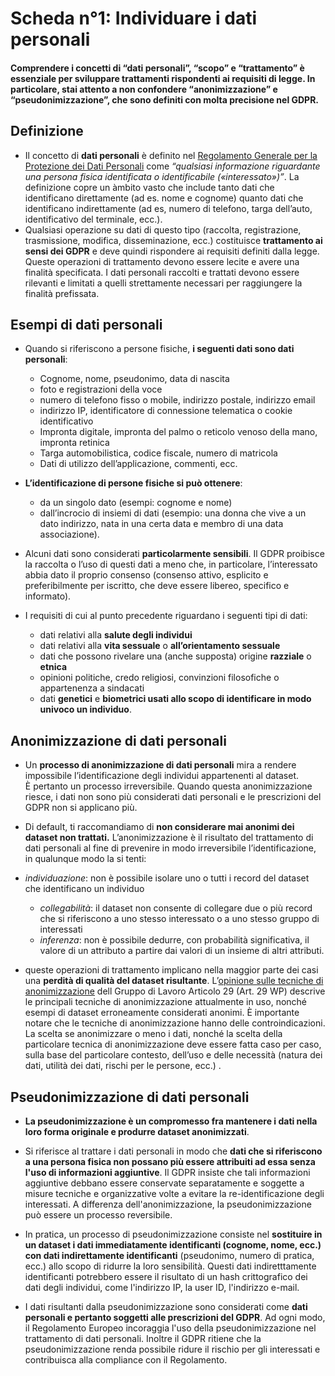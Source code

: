 # Scheda n°1: Individuare i dati personali

#### Comprendere i concetti di “dati personali”, “scopo” e “trattamento” è essenziale per sviluppare trattamenti rispondenti ai requisiti di legge. In particolare, stai attento a non confondere “anonimizzazione” e “pseudonimizzazione”, che sono definiti con molta precisione nel GDPR.

## Definizione
* Il concetto di **dati personali** è definito nel [Regolamento Generale per la Protezione dei Dati Personali](https://eur-lex.europa.eu/legal-content/IT/TXT/HTML/?uri=CELEX:32016R0679&from=IT) come *“qualsiasi informazione riguardante una persona fisica identificata o identificabile («interessato»)”*. La definizione copre un àmbito vasto che include tanto dati che identificano direttamente (ad es. nome e cognome) quanto dati che identificano indirettamente (ad es, numero di telefono, targa dell’auto, identificativo del terminale, ecc.).
* Qualsiasi operazione su dati di questo tipo (raccolta, registrazione, trasmissione, modifica, disseminazione, ecc.) costituisce **trattamento ai sensi dei GDPR** e deve quindi rispondere ai requisiti definiti dalla legge. Queste operazioni di trattamento devono essere lecite e avere una finalità specificata. I dati personali raccolti e trattati devono essere rilevanti e limitati a quelli strettamente necessari per raggiungere la finalità prefissata.

## Esempi di dati personali

* Quando si riferiscono a persone fisiche, **i seguenti dati sono dati personali**:
    * Cognome, nome, pseudonimo, data di nascita
    * foto e registrazioni della voce
    * numero di telefono fisso o mobile, indirizzo postale, indirizzo email
    * indirizzo IP, identificatore di connessione telematica o cookie identificativo
    * Impronta digitale, impronta del palmo o reticolo venoso della mano, impronta retinica
    * Targa automobilistica, codice fiscale, numero di matricola
    * Dati di utilizzo dell’applicazione, commenti, ecc.

* **L’identificazione di persone fisiche si può ottenere**:
    * da un singolo dato (esempi: cognome e nome)
    * dall’incrocio di insiemi di dati (esempio: una donna che vive a un dato indirizzo, nata in una certa data e membro di una data associazione).

* Alcuni dati sono considerati **particolarmente sensibili**. Il GDPR proibisce la raccolta o l’uso di questi dati a meno che, in particolare, l’interessato abbia dato il proprio consenso (consenso attivo, esplicito e preferibilmente per iscritto, che deve essere libereo, specifico e informato).

* I requisiti di cui al punto precedente riguardano i seguenti tipi di dati:

    * dati relativi alla **salute degli individui**
    * dati relativi alla **vita sessuale** o **all’orientamento sessuale**
    * dati che possono rivelare una (anche supposta) origine **razziale** o **etnica**
    * opinioni politiche, credo religiosi, convinzioni filosofiche o appartenenza a sindacati 
    * dati **genetici** e **biometrici usati allo scopo di identificare in modo univoco un individuo**.

## Anonimizzazione di dati personali

* Un **processo di anonimizzazione di dati personali** mira a rendere impossibile l’identificazione degli individui appartenenti al dataset. &Egrave; pertanto un processo irreversibile. Quando questa anonimizzazione riesce, i dati non sono più considerati dati personali e le prescrizioni del GDPR non si applicano più.

* Di default, ti raccomandiamo di **non considerare mai anonimi dei dataset non trattati.** L’anonimizzazione è il risultato del trattamento di dati personali al fine di prevenire in modo irreversibile l’identificazione, in qualunque modo la si tenti: 
* _individuazione_: non è possibile isolare uno o tutti i record del dataset che identificano un individuo
    * _collegabilità_: il dataset non consente di collegare due o più record che si riferiscono a uno stesso interessato o a uno stesso gruppo di interessati
    * _inferenza_: non è possibile dedurre, con probabilità significativa, il valore di un attributo a partire dai valori di un insieme di altri attributi.
    
* queste operazioni di trattamento implicano nella maggior parte dei casi una **perdità di qualità del dataset risultante**. L’[opinione sulle tecniche di anonimizzazione](https://ec.europa.eu/justice/article-29/documentation/opinion-recommendation/files/2014/wp216_en.pdf) dell Gruppo di Lavoro Articolo 29 (Art. 29 WP) descrive le principali tecniche di anonimizzazione attualmente in uso, nonché esempi di dataset erroneamente considerati anonimi. &Egrave; importante notare che le tecniche di anonimizzazione hanno delle controindicazioni. La scelta se anonimizzare o meno i dati, nonché la scelta della particolare tecnica di anonimizzazione deve essere fatta caso per caso, sulla base del particolare contesto, dell’uso e delle necessità (natura dei dati, utilità dei dati, rischi per le persone, ecc.) .


## Pseudonimizzazione di dati personali

* **La pseudonimizzazione è un compromesso fra mantenere i dati nella loro forma originale e produrre dataset anonimizzati**.

* Si riferisce al trattare i dati personali in modo che **dati che si riferiscono a una persona fisica non possano più essere attribuiti ad essa senza l'uso di informazioni aggiuntive**. Il GDPR insiste che tali informazioni aggiuntive debbano essere conservate separatamente e soggette a misure tecniche e organizzative volte a evitare la re-identificazione degli interessati. A differenza dell'anonimizzazione, la pseudonimizzazione può essere un processo reversibile.

* In pratica, un processo di pseudonimizzazione consiste nel **sostituire in un dataset i dati immediatamente identificanti (cognome, nome, ecc.) con dati indirettamente identificanti** (pseudonimo, numero di pratica, ecc.) allo scopo di ridurre la loro sensibilità. Questi dati indiretttamente identificanti potrebbero essere il risultato di un hash crittografico dei dati degli individui, come l'indirizzo IP, la user ID, l'indirizzo e-mail.

* I dati risultanti dalla pseudonimizzazione sono considerati come **dati personali e pertanto soggetti alle prescrizioni del GDPR**. Ad ogni modo, il Regolamento Europeo incoraggia l'uso della pseudonimizzazione nel trattamento di dati personali. Inoltre il GDPR ritiene che la pseudonimizzazione renda possibile ridure il rischio per gli interessati e contribuisca alla compliance con il Regolamento.
